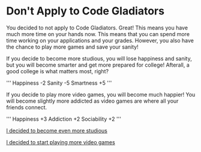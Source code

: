 # Don't Apply to Code Gladiators

You decided to not apply to Code Gladiators. Great! This means you have much more time on your hands now. This means that you can spend more time working on your applications and your grades. However, you also have the chance to play more games and save your sanity! 

If you decide to become more studious, you will lose happiness and sanity, but you will become smarter and get more prepared for college! Afterall, a good college is what matters most, right? 

'''
Happiness -2
Sanity -5
Smartness +5
'''

If you decide to play more video games, you will become much happier! You will become slightly more addicted as video games are where all your friends connect. 

'''
Happiness +3 
Addiction +2
Sociability +2
'''

[I decided to become even more studious](/Page3-Study.md)

[I decided to start playing more video games](/Page4-VideoGames.md)



